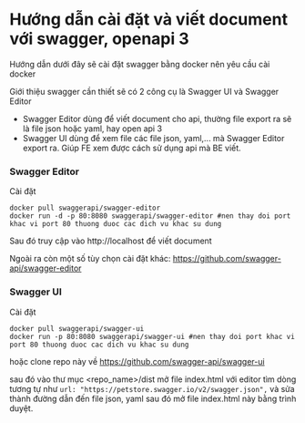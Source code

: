 # Hướng dẫn cài đặt và viết document với swagger, openapi 3

Hướng dẫn dưới đây sẽ cài đặt swagger bằng docker nên yêu cầu cài docker

Giới thiệu swagger cần thiết sẽ có 2 công cụ là Swagger UI và Swagger Editor
- Swagger Editor dùng để viết document cho api, thường file export ra sẽ là file json hoặc yaml, hay open api 3
- Swagger UI dùng để xem file các file json, yaml,... mà Swagger Editor export ra. 
  Giúp FE xem được cách sử dụng api mà BE viết. 

### Swagger Editor

Cài đặt
```shell
docker pull swaggerapi/swagger-editor
docker run -d -p 80:8080 swaggerapi/swagger-editor #nen thay doi port khac vi port 80 thuong duoc cac dich vu khac su dung
```

Sau đó truy cập vào http://localhost để viết document

Ngoài ra còn một số tùy chọn cài đặt khác: https://github.com/swagger-api/swagger-editor

### Swagger UI

Cài đặt
```shell
docker pull swaggerapi/swagger-ui
docker run -p 80:8080 swaggerapi/swagger-ui #nen thay doi port khac vi port 80 thuong duoc cac dich vu khac su dung
```
hoặc clone repo này về https://github.com/swagger-api/swagger-ui

sau đó vào thư mục <repo_name>/dist mở file index.html với editor tìm dòng tương tự như `url: "https://petstore.swagger.io/v2/swagger.json",`
và sửa thành đường dẫn đến file json, yaml sau đó mở file index.html này bằng trình duyệt.
